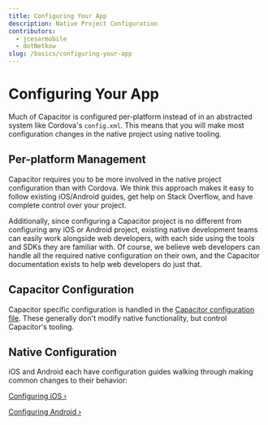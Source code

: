 ```yaml
---
title: Configuring Your App
description: Native Project Configuration
contributors:
  - jcesarmobile
  - dotNetkow
slug: /basics/configuring-your-app
---
```


# Configuring Your App

Much of Capacitor is configured per-platform instead of in an abstracted system like Cordova's `config.xml`. This means that you will make most configuration changes in the native project using native tooling.

## Per-platform Management

Capacitor requires you to be more involved in the native project configuration than with Cordova. We think this approach makes it easy to follow existing iOS/Android guides, get help on Stack Overflow, and have complete control over your project.

Additionally, since configuring a Capacitor project is no different from configuring any iOS or Android project, existing native development teams can easily work alongside web developers, with each side using the tools and SDKs they are familiar with. Of course, we believe web developers can handle all the required native configuration on their own, and the Capacitor documentation exists to help web developers do just that.

## Capacitor Configuration

Capacitor specific configuration is handled in the [Capacitor configuration file](/docs/config). These generally don't modify native functionality, but control Capacitor's tooling.

## Native Configuration

iOS and Android each have configuration guides walking through making common changes to their behavior:

[Configuring iOS &#8250;](/docs/ios/configuration)

[Configuring Android &#8250;](/docs/android/configuration)
